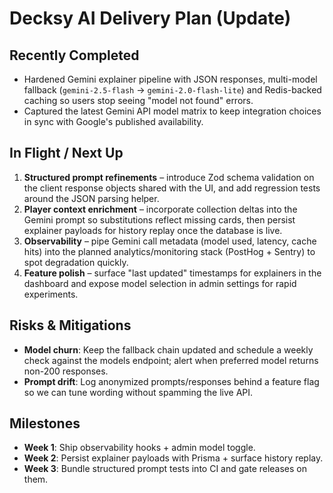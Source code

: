 # Decksy AI Delivery Plan (Update)

## Recently Completed
- Hardened Gemini explainer pipeline with JSON responses, multi-model fallback (`gemini-2.5-flash` → `gemini-2.0-flash-lite`) and Redis-backed caching so users stop seeing "model not found" errors.
- Captured the latest Gemini API model matrix to keep integration choices in sync with Google's published availability.

## In Flight / Next Up
1. **Structured prompt refinements** – introduce Zod schema validation on the client response objects shared with the UI, and add regression tests around the JSON parsing helper.
2. **Player context enrichment** – incorporate collection deltas into the Gemini prompt so substitutions reflect missing cards, then persist explainer payloads for history replay once the database is live.
3. **Observability** – pipe Gemini call metadata (model used, latency, cache hits) into the planned analytics/monitoring stack (PostHog + Sentry) to spot degradation quickly.
4. **Feature polish** – surface "last updated" timestamps for explainers in the dashboard and expose model selection in admin settings for rapid experiments.

## Risks & Mitigations
- **Model churn**: Keep the fallback chain updated and schedule a weekly check against the models endpoint; alert when preferred model returns non-200 responses.
- **Prompt drift**: Log anonymized prompts/responses behind a feature flag so we can tune wording without spamming the live API.

## Milestones
- **Week 1**: Ship observability hooks + admin model toggle.
- **Week 2**: Persist explainer payloads with Prisma + surface history replay.
- **Week 3**: Bundle structured prompt tests into CI and gate releases on them.
